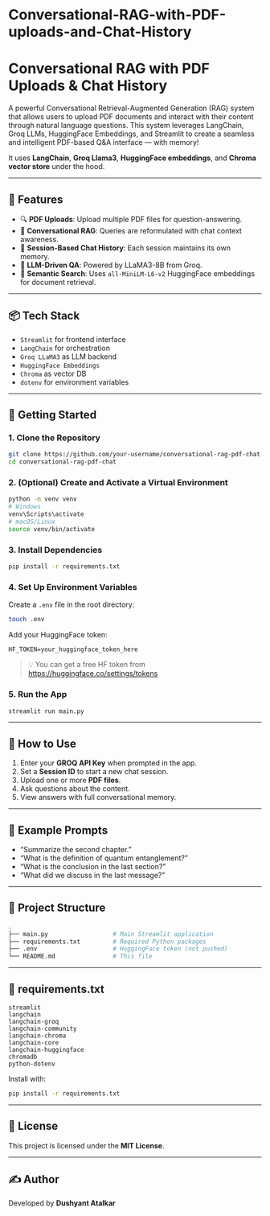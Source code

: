 # Conversational-RAG-with-PDF-uploads-and-Chat-History

# Conversational RAG with PDF Uploads & Chat History

A powerful Conversational Retrieval-Augmented Generation (RAG) system that allows users to upload PDF documents and interact with their content through natural language questions. This system leverages LangChain, Groq LLMs, HuggingFace Embeddings, and Streamlit to create a seamless and intelligent PDF-based Q&A interface — with memory!

It uses **LangChain**, **Groq Llama3**, **HuggingFace embeddings**, and **Chroma vector store** under the hood.

---

## 🧠 Features

- 🔍 **PDF Uploads**: Upload multiple PDF files for question-answering.
- 🧠 **Conversational RAG**: Queries are reformulated with chat context awareness.
- 📜 **Session-Based Chat History**: Each session maintains its own memory.
- 🤖 **LLM-Driven QA**: Powered by LLaMA3-8B from Groq.
- 🔎 **Semantic Search**: Uses `all-MiniLM-L6-v2` HuggingFace embeddings for document retrieval.

---

## 📦 Tech Stack

- `Streamlit` for frontend interface  
- `LangChain` for orchestration  
- `Groq LLaMA3` as LLM backend  
- `HuggingFace Embeddings`  
- `Chroma` as vector DB  
- `dotenv` for environment variables  

---

## 🚀 Getting Started

### 1. Clone the Repository

```bash
git clone https://github.com/your-username/conversational-rag-pdf-chat.git
cd conversational-rag-pdf-chat
```

### 2. (Optional) Create and Activate a Virtual Environment

```bash
python -m venv venv
# Windows
venv\Scripts\activate
# macOS/Linux
source venv/bin/activate
```

### 3. Install Dependencies

```bash
pip install -r requirements.txt
```

### 4. Set Up Environment Variables

Create a `.env` file in the root directory:

```bash
touch .env
```

Add your HuggingFace token:

```
HF_TOKEN=your_huggingface_token_here
```

> 💡 You can get a free HF token from https://huggingface.co/settings/tokens

### 5. Run the App

```bash
streamlit run main.py
```

---

## 🔑 How to Use

1. Enter your **GROQ API Key** when prompted in the app.  
2. Set a **Session ID** to start a new chat session.  
3. Upload one or more **PDF files**.  
4. Ask questions about the content.  
5. View answers with full conversational memory.  

---

## 💬 Example Prompts

- “Summarize the second chapter.”  
- “What is the definition of quantum entanglement?”  
- “What is the conclusion in the last section?”  
- “What did we discuss in the last message?”  

---

## 📁 Project Structure

```bash
.
├── main.py                  # Main Streamlit application
├── requirements.txt         # Required Python packages
├── .env                     # HuggingFace token (not pushed)
└── README.md                # This file
```

---

## 🧪 requirements.txt

```
streamlit
langchain
langchain-groq
langchain-community
langchain-chroma
langchain-core
langchain-huggingface
chromadb
python-dotenv
```

Install with:

```bash
pip install -r requirements.txt
```

---

## 📄 License

This project is licensed under the **MIT License**.

---

## ✍️ Author

Developed by **Dushyant Atalkar**
